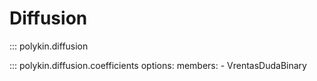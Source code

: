 # Diffusion

::: polykin.diffusion

::: polykin.diffusion.coefficients
    options:
        members:
            - VrentasDudaBinary
